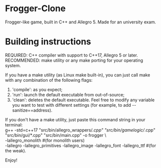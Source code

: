 # Frogger-Clone
 Frogger-like game, built in C++ and Allegro 5.
 Made for an university exam.

# Building instructions

 REQUIRED: C++ compiler with support to C++17, Allegro 5 or later.
 RECOMMENDED: make utility or any make porting for your operating system.

 If you have a make utility (as Linux make built-in), you can just call make with any combination of the following flags:
  1) 'compile': as you expect;
  2) 'run': launch the default executable from out-of-source;
  3) 'clean': deletes the default executable.
 Feel free to modify any variable you want to test with different settings (for example, to add --sanitize==address).

 If you don't have a make utility, just paste this command string in your terminal: </br>
    g++ -std=c++17 "src/bin/allegro_wrappers/*.cpp" "src/bin/gamelogic/*.cpp" "src/bin/gui/*.cpp" "src/bin/main.cpp" -o frogger \ </br>
     -lallegro_monolith #(for monolith users) </br>
     -lallegro -lallegro_primitives -lallegro_image -lallegro_font -lallegro_ttf #(for the weak).

 Enjoy!
